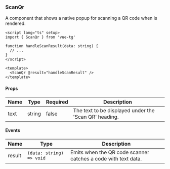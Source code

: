 ### ScanQr

A component that shows a native popup for scanning a QR code when is rendered.

```vue
<script lang="ts" setup>
import { ScanQr } from 'vue-tg'

function handleScanResult(data: string) {
  // ...
}
</script>

<template>
  <ScanQr @result="handleScanResult" />
</template>
```

#### Props

| Name | Type   | Required | Description                                           |
| ---- | ------ | -------- | ----------------------------------------------------- |
| text | string | false    | The text to be displayed under the 'Scan QR' heading. |

#### Events

| Name   | Type                     | Description                                                   |
| ------ | ------------------------ | ------------------------------------------------------------- |
| result | `(data: string) => void` | Emits when the QR code scanner catches a code with text data. |
